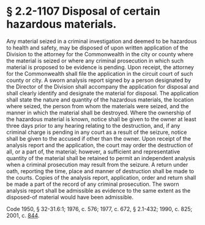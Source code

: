 # § 2.2-1107 Disposal of certain hazardous materials.

<p>Any material seized in a criminal investigation and deemed to be hazardous to health and safety, may be disposed of upon written application of the Division to the attorney for the Commonwealth in the city or county where the material is seized or where any criminal prosecution in which such material is proposed to be evidence is pending. Upon receipt, the attorney for the Commonwealth shall file the application in the circuit court of such county or city. A sworn analysis report signed by a person designated by the Director of the Division shall accompany the application for disposal and shall clearly identify and designate the material for disposal. The application shall state the nature and quantity of the hazardous materials, the location where seized, the person from whom the materials were seized, and the manner in which the material shall be destroyed. Where the ownership of the hazardous material is known, notice shall be given to the owner at least three days prior to any hearing relating to the destruction, and, if any criminal charge is pending in any court as a result of the seizure, notice shall be given to the accused if other than the owner. Upon receipt of the analysis report and the application, the court may order the destruction of all, or a part of, the material; however, a sufficient and representative quantity of the material shall be retained to permit an independent analysis when a criminal prosecution may result from the seizure. A return under oath, reporting the time, place and manner of destruction shall be made to the courts. Copies of the analysis report, application, order and return shall be made a part of the record of any criminal prosecution. The sworn analysis report shall be admissible as evidence to the same extent as the disposed-of material would have been admissible.</p><p>Code 1950, § 32-31.6:1; 1976, c. 576; 1977, c. 672, § 2.1-432; 1990, c. 825; 2001, c. <a href='http://lis.virginia.gov/cgi-bin/legp604.exe?011+ful+CHAP0844'>844</a>.</p>